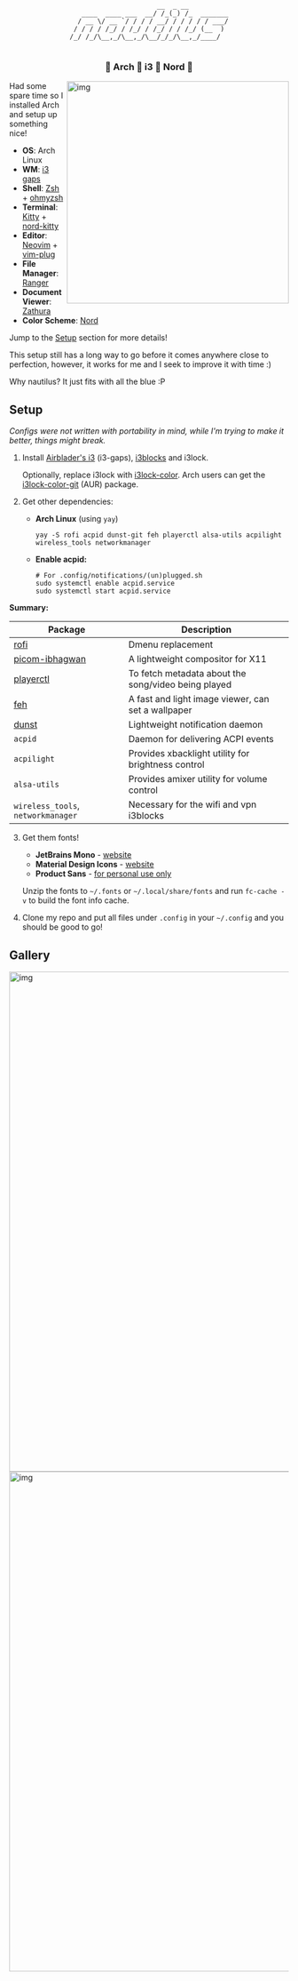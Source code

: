 <div align="center">

```
                      __  _ __          
   ____  ____ ___  __/ /_(_) /_  _______
  / __ \/ __ `/ / / / __/ / / / / / ___/
 / / / / /_/ / /_/ / /_/ / / /_/ (__  ) 
/_/ /_/\__,_/\__,_/\__/_/_/\__,_/____/  
                                        
```
### :diamond_shape_with_a_dot_inside: Arch :diamond_shape_with_a_dot_inside: i3 :diamond_shape_with_a_dot_inside: Nord    :diamond_shape_with_a_dot_inside:
</div>

<img src="https://raw.githubusercontent.com/chebro/dotfiles/master/Misc/screenshots/merge.png" alt="img" align="right" width="400px">

Had some spare time so I installed Arch and setup up something nice!

+ **OS**: Arch Linux
+ **WM**: [i3 gaps](https://github.com/Airblader/i3)
+ **Shell**: [Zsh](https://wiki.archlinux.org/index.php/Zsh) + [ohmyzsh](https://github.com/ohmyzsh/ohmyzsh)
+ **Terminal**: [Kitty](https://github.com/kovidgoyal/kitty/) + [nord-kitty](https://github.com/connorholyday/nord-kitty)
+ **Editor**: [Neovim](https://github.com/neovim/neovim) + [vim-plug](https://github.com/junegunn/vim-plug)
+ **File Manager**: [Ranger](https://github.com/ranger/ranger)
+ **Document Viewer**: [Zathura](https://pwmt.org/projects/zathura/)
+ **Color Scheme**: [Nord](https://www.nordtheme.com/)

Jump to the [Setup](#setup) section for more details!

This setup still has a long way to go before it comes anywhere close to perfection, however, it works for me and I seek to improve it with time :)

Why nautilus? It just fits with all the blue :P

## Setup

_Configs were not written with portability in mind, while I'm trying to make it better, things might break._

1. Install [Airblader's i3](https://github.com/Airblader/i3/wiki/installation) (i3-gaps), [i3blocks](https://github.com/vivien/i3blocks) and i3lock.
   
   Optionally, replace i3lock with [i3lock-color](https://github.com/Raymo111/i3lock-color). Arch users can get the [i3lock-color-git](https://aur.archlinux.org/packages/i3lock-color-git/) (AUR) package.

2. Get other dependencies:

     - **Arch Linux** (using `yay`)

         ```shell
         yay -S rofi acpid dunst-git feh playerctl alsa-utils acpilight wireless_tools networkmanager
         ```     
     - **Enable acpid:**

         ```shell
         # For .config/notifications/(un)plugged.sh
         sudo systemctl enable acpid.service
         sudo systemctl start acpid.service
         ```
**Summary:**
         
| **Package**                                                               | **Description**                                                                   |
|---------------------------------------------------------------------------|-----------------------------------------------------------------------------------|
| [rofi](https://github.com/DaveDavenport/rofi)                             | Dmenu replacement                                                                 |
| [picom-ibhagwan](https://github.com/yshui/picom)                          | A lightweight compositor for X11                                                  |
| [playerctl](https://github.com/acrisci/playerctl)                         | To fetch metadata about the song/video being played                               |
| [feh](https://github.com/derf/feh)                                        | A fast and light image viewer, can set a wallpaper                                |
| [dunst](https://github.com/dunst-project/dunst)                           | Lightweight notification daemon                                                   |
| `acpid`                                                                   | Daemon for delivering ACPI events                                                 |
| `acpilight`                                                               | Provides xbacklight utility for brightness control                                |
| `alsa-utils`                                                              | Provides amixer utility for volume control                                        |
| `wireless_tools`, `networkmanager`                                        | Necessary for the wifi and vpn i3blocks                                           |       

3. Get them fonts!

   + **JetBrains Mono** - [website](https://www.jetbrains.com/lp/mono/#how-to-install)
   + **Material Design Icons** - [website](https://materialdesignicons.com/)
   + **Product Sans** - [for personal use only](https://www.dafontfree.io/product-sans-font-family/)
   
   Unzip the fonts to `~/.fonts` or `~/.local/share/fonts` and run `fc-cache -v` to build the font info cache.

4. Clone my repo and put all files under `.config` in your `~/.config` and you should be good to go!

## Gallery

<img src="https://raw.githubusercontent.com/chebro/dotfiles/master/Misc/screenshots/merge.png" alt="img" align="center" width="900px">

<img src="https://raw.githubusercontent.com/chebro/dotfiles/master/Misc/wallpapers/nord-lines.png" alt="img" align="center" width="900px">
